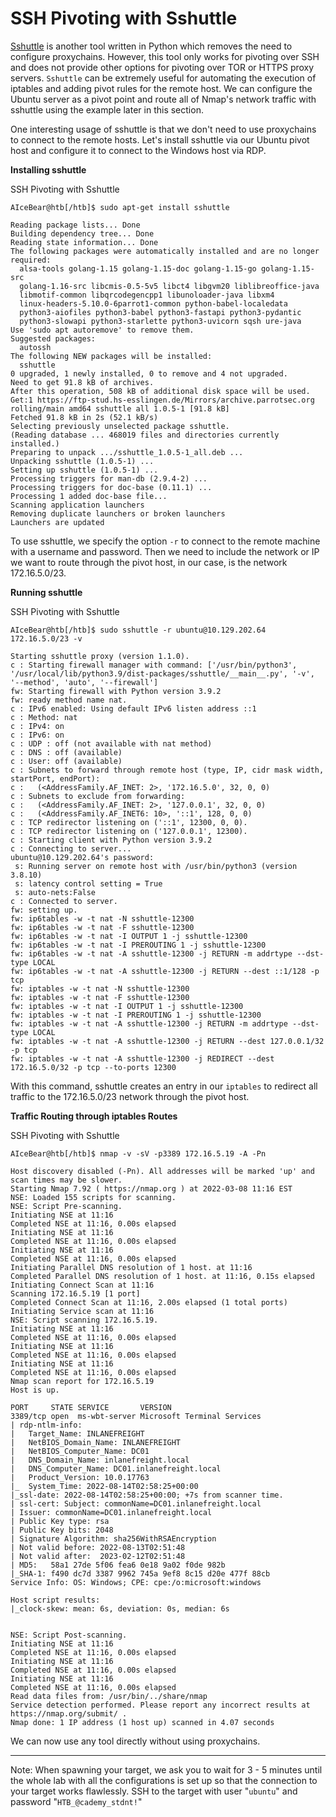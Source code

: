 # SSH Pivoting with Sshuttle

[Sshuttle](https://github.com/sshuttle/sshuttle) is another tool written in Python which removes the need to configure proxychains. However, this tool only works for pivoting over SSH and does not provide other options for pivoting over TOR or HTTPS proxy servers. `Sshuttle` can be extremely useful for automating the execution of iptables and adding pivot rules for the remote host. We can configure the Ubuntu server as a pivot point and route all of Nmap's network traffic with sshuttle using the example later in this section.

One interesting usage of sshuttle is that we don't need to use proxychains to connect to the remote hosts. Let's install sshuttle via our Ubuntu pivot host and configure it to connect to the Windows host via RDP.

**Installing sshuttle**

SSH Pivoting with Sshuttle

```shell-session
AIceBear@htb[/htb]$ sudo apt-get install sshuttle

Reading package lists... Done
Building dependency tree... Done
Reading state information... Done
The following packages were automatically installed and are no longer required:
  alsa-tools golang-1.15 golang-1.15-doc golang-1.15-go golang-1.15-src
  golang-1.16-src libcmis-0.5-5v5 libct4 libgvm20 liblibreoffice-java
  libmotif-common libqrcodegencpp1 libunoloader-java libxm4
  linux-headers-5.10.0-6parrot1-common python-babel-localedata
  python3-aiofiles python3-babel python3-fastapi python3-pydantic
  python3-slowapi python3-starlette python3-uvicorn sqsh ure-java
Use 'sudo apt autoremove' to remove them.
Suggested packages:
  autossh
The following NEW packages will be installed:
  sshuttle
0 upgraded, 1 newly installed, 0 to remove and 4 not upgraded.
Need to get 91.8 kB of archives.
After this operation, 508 kB of additional disk space will be used.
Get:1 https://ftp-stud.hs-esslingen.de/Mirrors/archive.parrotsec.org rolling/main amd64 sshuttle all 1.0.5-1 [91.8 kB]
Fetched 91.8 kB in 2s (52.1 kB/s) 
Selecting previously unselected package sshuttle.
(Reading database ... 468019 files and directories currently installed.)
Preparing to unpack .../sshuttle_1.0.5-1_all.deb ...
Unpacking sshuttle (1.0.5-1) ...
Setting up sshuttle (1.0.5-1) ...
Processing triggers for man-db (2.9.4-2) ...
Processing triggers for doc-base (0.11.1) ...
Processing 1 added doc-base file...
Scanning application launchers
Removing duplicate launchers or broken launchers
Launchers are updated
```

To use sshuttle, we specify the option `-r` to connect to the remote machine with a username and password. Then we need to include the network or IP we want to route through the pivot host, in our case, is the network 172.16.5.0/23.

**Running sshuttle**

SSH Pivoting with Sshuttle

```shell-session
AIceBear@htb[/htb]$ sudo sshuttle -r ubuntu@10.129.202.64 172.16.5.0/23 -v 

Starting sshuttle proxy (version 1.1.0).
c : Starting firewall manager with command: ['/usr/bin/python3', '/usr/local/lib/python3.9/dist-packages/sshuttle/__main__.py', '-v', '--method', 'auto', '--firewall']
fw: Starting firewall with Python version 3.9.2
fw: ready method name nat.
c : IPv6 enabled: Using default IPv6 listen address ::1
c : Method: nat
c : IPv4: on
c : IPv6: on
c : UDP : off (not available with nat method)
c : DNS : off (available)
c : User: off (available)
c : Subnets to forward through remote host (type, IP, cidr mask width, startPort, endPort):
c :   (<AddressFamily.AF_INET: 2>, '172.16.5.0', 32, 0, 0)
c : Subnets to exclude from forwarding:
c :   (<AddressFamily.AF_INET: 2>, '127.0.0.1', 32, 0, 0)
c :   (<AddressFamily.AF_INET6: 10>, '::1', 128, 0, 0)
c : TCP redirector listening on ('::1', 12300, 0, 0).
c : TCP redirector listening on ('127.0.0.1', 12300).
c : Starting client with Python version 3.9.2
c : Connecting to server...
ubuntu@10.129.202.64's password: 
 s: Running server on remote host with /usr/bin/python3 (version 3.8.10)
 s: latency control setting = True
 s: auto-nets:False
c : Connected to server.
fw: setting up.
fw: ip6tables -w -t nat -N sshuttle-12300
fw: ip6tables -w -t nat -F sshuttle-12300
fw: ip6tables -w -t nat -I OUTPUT 1 -j sshuttle-12300
fw: ip6tables -w -t nat -I PREROUTING 1 -j sshuttle-12300
fw: ip6tables -w -t nat -A sshuttle-12300 -j RETURN -m addrtype --dst-type LOCAL
fw: ip6tables -w -t nat -A sshuttle-12300 -j RETURN --dest ::1/128 -p tcp
fw: iptables -w -t nat -N sshuttle-12300
fw: iptables -w -t nat -F sshuttle-12300
fw: iptables -w -t nat -I OUTPUT 1 -j sshuttle-12300
fw: iptables -w -t nat -I PREROUTING 1 -j sshuttle-12300
fw: iptables -w -t nat -A sshuttle-12300 -j RETURN -m addrtype --dst-type LOCAL
fw: iptables -w -t nat -A sshuttle-12300 -j RETURN --dest 127.0.0.1/32 -p tcp
fw: iptables -w -t nat -A sshuttle-12300 -j REDIRECT --dest 172.16.5.0/32 -p tcp --to-ports 12300
```

With this command, sshuttle creates an entry in our `iptables` to redirect all traffic to the 172.16.5.0/23 network through the pivot host.

**Traffic Routing through iptables Routes**

SSH Pivoting with Sshuttle

```shell-session
AIceBear@htb[/htb]$ nmap -v -sV -p3389 172.16.5.19 -A -Pn

Host discovery disabled (-Pn). All addresses will be marked 'up' and scan times may be slower.
Starting Nmap 7.92 ( https://nmap.org ) at 2022-03-08 11:16 EST
NSE: Loaded 155 scripts for scanning.
NSE: Script Pre-scanning.
Initiating NSE at 11:16
Completed NSE at 11:16, 0.00s elapsed
Initiating NSE at 11:16
Completed NSE at 11:16, 0.00s elapsed
Initiating NSE at 11:16
Completed NSE at 11:16, 0.00s elapsed
Initiating Parallel DNS resolution of 1 host. at 11:16
Completed Parallel DNS resolution of 1 host. at 11:16, 0.15s elapsed
Initiating Connect Scan at 11:16
Scanning 172.16.5.19 [1 port]
Completed Connect Scan at 11:16, 2.00s elapsed (1 total ports)
Initiating Service scan at 11:16
NSE: Script scanning 172.16.5.19.
Initiating NSE at 11:16
Completed NSE at 11:16, 0.00s elapsed
Initiating NSE at 11:16
Completed NSE at 11:16, 0.00s elapsed
Initiating NSE at 11:16
Completed NSE at 11:16, 0.00s elapsed
Nmap scan report for 172.16.5.19
Host is up.

PORT     STATE SERVICE       VERSION
3389/tcp open  ms-wbt-server Microsoft Terminal Services
| rdp-ntlm-info: 
|   Target_Name: INLANEFREIGHT
|   NetBIOS_Domain_Name: INLANEFREIGHT
|   NetBIOS_Computer_Name: DC01
|   DNS_Domain_Name: inlanefreight.local
|   DNS_Computer_Name: DC01.inlanefreight.local
|   Product_Version: 10.0.17763
|_  System_Time: 2022-08-14T02:58:25+00:00
|_ssl-date: 2022-08-14T02:58:25+00:00; +7s from scanner time.
| ssl-cert: Subject: commonName=DC01.inlanefreight.local
| Issuer: commonName=DC01.inlanefreight.local
| Public Key type: rsa
| Public Key bits: 2048
| Signature Algorithm: sha256WithRSAEncryption
| Not valid before: 2022-08-13T02:51:48
| Not valid after:  2023-02-12T02:51:48
| MD5:   58a1 27de 5f06 fea6 0e18 9a02 f0de 982b
|_SHA-1: f490 dc7d 3387 9962 745a 9ef8 8c15 d20e 477f 88cb
Service Info: OS: Windows; CPE: cpe:/o:microsoft:windows

Host script results:
|_clock-skew: mean: 6s, deviation: 0s, median: 6s


NSE: Script Post-scanning.
Initiating NSE at 11:16
Completed NSE at 11:16, 0.00s elapsed
Initiating NSE at 11:16
Completed NSE at 11:16, 0.00s elapsed
Initiating NSE at 11:16
Completed NSE at 11:16, 0.00s elapsed
Read data files from: /usr/bin/../share/nmap
Service detection performed. Please report any incorrect results at https://nmap.org/submit/ .
Nmap done: 1 IP address (1 host up) scanned in 4.07 seconds
```

We can now use any tool directly without using proxychains.

***

Note: When spawning your target, we ask you to wait for 3 - 5 minutes until the whole lab with all the configurations is set up so that the connection to your target works flawlessly. SSH to the target with user "`ubuntu`" and password "`HTB_@cademy_stdnt!`"
